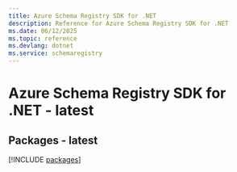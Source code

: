 ```yaml
---
title: Azure Schema Registry SDK for .NET
description: Reference for Azure Schema Registry SDK for .NET
ms.date: 06/12/2025
ms.topic: reference
ms.devlang: dotnet
ms.service: schemaregistry
---
```

# Azure Schema Registry SDK for .NET - latest
## Packages - latest
[!INCLUDE [packages](schema-registry-index.md)]
